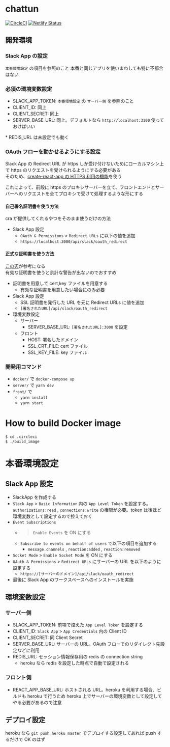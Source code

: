 # chattun

[![CircleCI](https://circleci.com/gh/opt-tech/chattun.svg?style=svg&circle-token=8a09945e171444e71d3a1a3c9f2f83d4d7a8778d)](https://circleci.com/gh/opt-tech/chattun)
[![Netlify Status](https://api.netlify.com/api/v1/badges/614731c1-557d-4451-95cf-fd2ea7af5e78/deploy-status)](https://app.netlify.com/sites/chattun/deploys)

## 開発環境

### Slack App の設定

`本番環境設定` の項目を参照のこと
本番と同じアプリを使いまわしても特に不都合はない

### 必須の環境変数設定

- SLACK_APP_TOKEN: `本番環境設定` の `サーバー側` を参照のこと
- CLIENT_ID: 同上
- CLIENT_SECRET: 同上
- SERVER_BASE_URL: 同上。デフォルトなら `http://localhost:3100` 使っておけばいい

\* REDIS_URL は未設定でも動く

### OAuth フローを動かせるようにする設定

Slack App の Redirect URL が https しか受け付けないためにローカルマシン上で https のリクエストを受けられるようにする必要がある  
そのため、[create-react-app の HTTPS 利用の機能](https://create-react-app.dev/docs/using-https-in-development/)を使う

これによって、前段に https のプロキシサーバーを立て、フロントエンドとサーバーへのリクエストを全てプロキシで受けて処理するような形にする

#### 自己署名証明書を使う方法

cra が提供してくれるやつをそのまま使うだけの方法

- Slack App 設定
  - `OAuth & Permissions` > `Redirect URLs` に以下の値を追加
  - `https://localhost:3000/api/slack/oauth_redirect`

#### 正式な証明書を使う方法

[この辺](https://blog.jxck.io/entries/2020-06-29/https-for-localhost.html)が参考になる  
有効な証明書を使うと余計な警告が出ないのでおすすめ

- 証明書を用意して cert,key ファイルを用意する
  - 有効な証明書を用意したい場合にのみ必要
- Slack App 設定
  - SSL 証明書を発行した URL を元に Redirect URLs に値を追加
  - `[署名されたURL]/api/slack/oauth_redirect`
- 環境変数設定
  - サーバー
    - SERVER_BASE_URL: `[署名されたURL]:3000` を設定
  - フロント
    - HOST: 署名したドメイン
    - SSL_CRT_FILE: cert ファイル
    - SSL_KEY_FILE: key ファイル

### 開発用コマンド

- `docker/` で `docker-compose up`
- `server/` で `yarn dev`
- `front/` で
  - `yarn install`
  - `yarn start`

# How to build Docker image

```sh
$ cd .circleci
$ ./build_image
```

# 本番環境設定

## Slack App 設定

- SlackApp を作成する
- `Slack App` > `Basic Information` 内の `App Level Token` を設定する。 `authorizations:read` , `connections:write` の権限が必要。token は後ほど環境変数として設定するので控えておく
- `Event Subscriptions`
  - > `Enable Events` を ON にする
  - `Subscribe to events on behalf of users` で以下の項目を追加する
    - `message.channels` , `reaction:added` , `reaction:removed`
- `Socket Mode` > `Enable Socket Mode` を ON にする
- `OAuth & Permissions` > `Redirect URLs` にサーバーの URL を以下のように設定する
  - `https://[サーバーのドメイン]/api/slack/oauth_redirect`
- 最後に Slack App のワークスペースへのインストールを実施

## 環境変数設定

### サーバー側

- SLACK_APP_TOKEN: 前項で控えた `App Level Token` を設定する
- CLIENT_ID: `Slack App` > `App Credentials` 内の Client ID
- CLIENT_SECRET: 同 Client Secret
- SERVER_BASE_URL: サーバーの URL。OAuth フローでのリダイレクト先設定などに利用
- REDIS_URL: セッション情報保存用の redis の connection string
  - heroku なら redis を設定した時点で自動で設定される

### フロント側

- REACT_APP_BASE_URL: ホストされる URL。heroku を利用する場合、ビルドも heroku で行うため heroku 上でサーバーの環境変数として設定してやる必要があるので注意

## デプロイ設定

heroku なら `git push heroku master` でデプロイする設定してあれば push するだけで OK のはず

